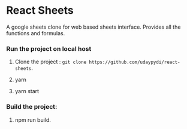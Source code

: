 
# React Sheets

A google sheets clone for web based sheets interface. Provides all the functions and formulas.

### Run the project on local host

1. Clone the project : `git clone https://github.com/udaypydi/react-sheets`.

2. yarn 

3. yarn start

### Build the project:

1. npm run build.

